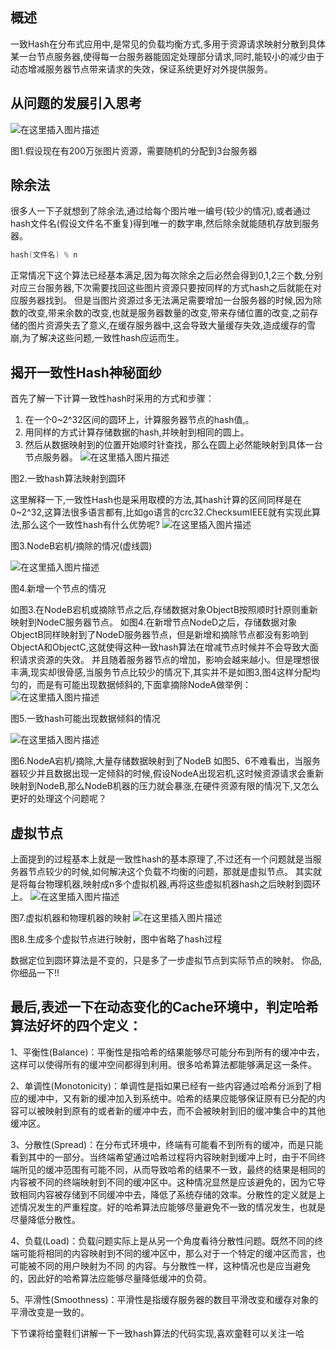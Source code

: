 ﻿## 概述

一致Hash在分布式应用中,是常见的负载均衡方式,多用于资源请求映射分散到具体某一台节点服务器,使得每一台服务器能固定处理部分请求,同时,能较小的减少由于动态增减服务器节点带来请求的失效，保证系统更好对外提供服务。

## 从问题的发展引入思考
![在这里插入图片描述](https://img-blog.csdnimg.cn/20200311084607732.jpg?x-oss-process=image/watermark,type_ZmFuZ3poZW5naGVpdGk,shadow_10,text_aHR0cHM6Ly9ibG9nLmNzZG4ubmV0L20wXzM3NzMxMDU2,size_16,color_FFFFFF,t_70)

图1.假设现在有200万张图片资源，需要随机的分配到3台服务器

## 除余法
很多人一下子就想到了除余法,通过给每个图片唯一编号(较少的情况),或者通过hash文件名(假设文件名不重复)得到唯一的数字串,然后除余就能随机存放到服务器。
```go
hash(文件名) % n
```

正常情况下这个算法已经基本满足,因为每次除余之后必然会得到0,1,2三个数,分别对应三台服务器,下次需要找回这些图片资源只要按同样的方式hash之后就能在对应服务器找到。
但是当图片资源过多无法满足需要增加一台服务器的时候,因为除数的改变,带来余数的改变,也就是服务器数量的改变,带来存储位置的改变,之前存储的图片资源失去了意义,在缓存服务器中,这会导致大量缓存失效,造成缓存的雪崩,为了解决这些问题,一致性hash应运而生。

## 揭开一致性Hash神秘面纱
首先了解一下计算一致性hash时采用的方式和步骤：

 1. 在一个0~2^32区间的圆环上，计算服务器节点的hash值,。
 2.  用同样的方式计算存储数据的hash,并映射到相同的圆上。
 3. 然后从数据映射到的位置开始顺时针查找，那么在圆上必然能映射到具体一台节点服务器。
![在这里插入图片描述](https://img-blog.csdnimg.cn/20200311085454943.jpg?x-oss-process=image/watermark,type_ZmFuZ3poZW5naGVpdGk,shadow_10,text_aHR0cHM6Ly9ibG9nLmNzZG4ubmV0L20wXzM3NzMxMDU2,size_16,color_FFFFFF,t_70)

图2.一致hash算法映射到圆环

这里解释一下,一致性Hash也是采用取模的方法,其hash计算的区间同样是在0~2^32,这算法很多语言都有,比如go语言的crc32.ChecksumIEEE就有实现此算法,那么这个一致性hash有什么优势呢?
![在这里插入图片描述](https://img-blog.csdnimg.cn/20200311085506561.jpg?x-oss-process=image/watermark,type_ZmFuZ3poZW5naGVpdGk,shadow_10,text_aHR0cHM6Ly9ibG9nLmNzZG4ubmV0L20wXzM3NzMxMDU2,size_16,color_FFFFFF,t_70)

图3.NodeB宕机/摘除的情况(虚线圆)

![在这里插入图片描述](https://img-blog.csdnimg.cn/20200311085516418.jpg?x-oss-process=image/watermark,type_ZmFuZ3poZW5naGVpdGk,shadow_10,text_aHR0cHM6Ly9ibG9nLmNzZG4ubmV0L20wXzM3NzMxMDU2,size_16,color_FFFFFF,t_70)

图4.新增一个节点的情况

如图3.在NodeB宕机或摘除节点之后,存储数据对象ObjectB按照顺时针原则重新映射到NodeC服务器节点。
如图4.在新增节点NodeD之后，存储数据对象ObjectB同样映射到了NodeD服务器节点，但是新增和摘除节点都没有影响到ObjectA和ObjectC,这就使得这种一致hash算法在增减节点时候并不会导致大面积请求资源的失效。
并且随着服务器节点的增加，影响会越来越小。但是理想很丰满,现实却很骨感,当服务节点比较少的情况下,其实并不是如图3,图4这样分配均匀的，而是有可能出现数据倾斜的,下面拿摘除NodeA做举例：
![在这里插入图片描述](https://img-blog.csdnimg.cn/20200311085533482.jpg?x-oss-process=image/watermark,type_ZmFuZ3poZW5naGVpdGk,shadow_10,text_aHR0cHM6Ly9ibG9nLmNzZG4ubmV0L20wXzM3NzMxMDU2,size_16,color_FFFFFF,t_70)

图5.一致hash可能出现数据倾斜的情况

![在这里插入图片描述](https://img-blog.csdnimg.cn/20200311085541472.jpg?x-oss-process=image/watermark,type_ZmFuZ3poZW5naGVpdGk,shadow_10,text_aHR0cHM6Ly9ibG9nLmNzZG4ubmV0L20wXzM3NzMxMDU2,size_16,color_FFFFFF,t_70)

图6.NodeA宕机/摘除,大量存储数据映射到了NodeB
如图5、6不难看出，当服务器较少并且数据出现一定倾斜的时候,假设NodeA出现宕机,这时候资源请求会重新映射到NodeB,那么NodeB机器的压力就会暴涨,在硬件资源有限的情况下,又怎么更好的处理这个问题呢？


## 虚拟节点
上面提到的过程基本上就是一致性hash的基本原理了,不过还有一个问题就是当服务器节点较少的时候,如何解决这个负载不均衡的问题，那就是虚拟节点。
其实就是将每台物理机器,映射成n多个虚拟机器,再将这些虚拟机器hash之后映射到圆环上。
![在这里插入图片描述](https://img-blog.csdnimg.cn/20200311085549790.jpg?x-oss-process=image/watermark,type_ZmFuZ3poZW5naGVpdGk,shadow_10,text_aHR0cHM6Ly9ibG9nLmNzZG4ubmV0L20wXzM3NzMxMDU2,size_16,color_FFFFFF,t_70)

图7.虚拟机器和物理机器的映射
![在这里插入图片描述](https://img-blog.csdnimg.cn/20200311085558670.jpg?x-oss-process=image/watermark,type_ZmFuZ3poZW5naGVpdGk,shadow_10,text_aHR0cHM6Ly9ibG9nLmNzZG4ubmV0L20wXzM3NzMxMDU2,size_16,color_FFFFFF,t_70)

图8.生成多个虚拟节点进行映射，图中省略了hash过程

数据定位到圆环算法是不变的，只是多了一步虚拟节点到实际节点的映射。
你品,你细品一下!!

## 最后,表述一下在动态变化的Cache环境中，判定哈希算法好坏的四个定义：

1、平衡性(Balance)：平衡性是指哈希的结果能够尽可能分布到所有的缓冲中去，这样可以使得所有的缓冲空间都得到利用。很多哈希算法都能够满足这一条件。

2、单调性(Monotonicity)：单调性是指如果已经有一些内容通过哈希分派到了相应的缓冲中，又有新的缓冲加入到系统中。哈希的结果应能够保证原有已分配的内容可以被映射到原有的或者新的缓冲中去，而不会被映射到旧的缓冲集合中的其他缓冲区。

3、分散性(Spread)：在分布式环境中，终端有可能看不到所有的缓冲，而是只能看到其中的一部分。当终端希望通过哈希过程将内容映射到缓冲上时，由于不同终端所见的缓冲范围有可能不同，从而导致哈希的结果不一致，最终的结果是相同的内容被不同的终端映射到不同的缓冲区中。这种情况显然是应该避免的，因为它导致相同内容被存储到不同缓冲中去，降低了系统存储的效率。分散性的定义就是上述情况发生的严重程度。好的哈希算法应能够尽量避免不一致的情况发生，也就是尽量降低分散性。

4、负载(Load)：负载问题实际上是从另一个角度看待分散性问题。既然不同的终端可能将相同的内容映射到不同的缓冲区中，那么对于一个特定的缓冲区而言，也可能被不同的用户映射为不同 的内容。与分散性一样，这种情况也是应当避免的，因此好的哈希算法应能够尽量降低缓冲的负荷。

5、平滑性(Smoothness)：平滑性是指缓存服务器的数目平滑改变和缓存对象的平滑改变是一致的。


下节课将给童鞋们讲解一下一致hash算法的代码实现,喜欢童鞋可以关注一哈

